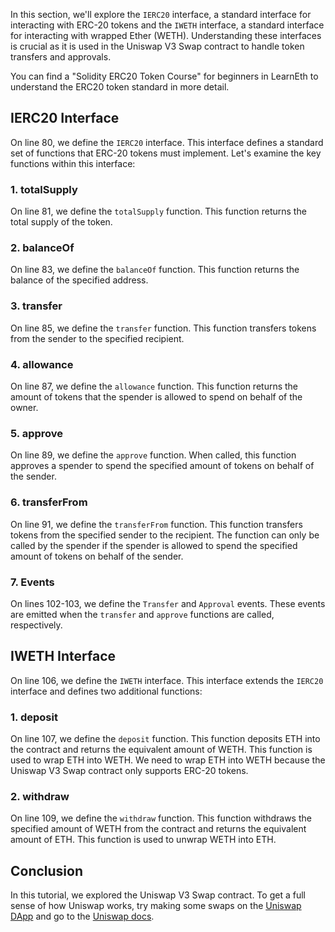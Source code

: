 In this section, we'll explore the `IERC20` interface, a standard interface for interacting with ERC-20 tokens and the `IWETH` interface, a standard interface for interacting with wrapped Ether (WETH). Understanding these interfaces is crucial as it is used in the Uniswap V3 Swap contract to handle token transfers and approvals.

You can find a "Solidity ERC20 Token Course" for beginners in LearnEth to understand the ERC20 token standard in more detail.

## IERC20 Interface
On line 80, we define the `IERC20` interface. This interface defines a standard set of functions that ERC-20 tokens must implement. Let's examine the key functions within this interface:

### 1. totalSupply
On line 81, we define the `totalSupply` function. This function returns the total supply of the token.

### 2. balanceOf
On line 83, we define the `balanceOf` function. This function returns the balance of the specified address.

### 3. transfer
On line 85, we define the `transfer` function. This function transfers tokens from the sender to the specified recipient.

### 4. allowance
On line 87, we define the `allowance` function. This function returns the amount of tokens that the spender is allowed to spend on behalf of the owner.

### 5. approve
On line 89, we define the `approve` function. When called, this function approves a spender to spend the specified amount of tokens on behalf of the sender.

### 6. transferFrom
On line 91, we define the `transferFrom` function. This function transfers tokens from the specified sender to the recipient. The function can only be called by the spender if the spender is allowed to spend the specified amount of tokens on behalf of the sender.

### 7. Events
On lines 102-103, we define the `Transfer` and `Approval` events. These events are emitted when the `transfer` and `approve` functions are called, respectively.

## IWETH Interface
On line 106, we define the `IWETH` interface. This interface extends the `IERC20` interface and defines two additional functions:

### 1. deposit
On line 107, we define the `deposit` function. This function deposits ETH into the contract and returns the equivalent amount of WETH. This function is used to wrap ETH into WETH.
We need to wrap ETH into WETH because the Uniswap V3 Swap contract only supports ERC-20 tokens.

### 2. withdraw
On line 109, we define the `withdraw` function. This function withdraws the specified amount of WETH from the contract and returns the equivalent amount of ETH. This function is used to unwrap WETH into ETH.

## Conclusion
In this tutorial, we explored the Uniswap V3 Swap contract.  To get a full sense of how Uniswap works, try making some swaps on the <a href="https://app.uniswap.org/" target="_blank">Uniswap DApp</a> and go to the <a href="https://docs.uniswap.org/" target="_blank">Uniswap docs</a>.
